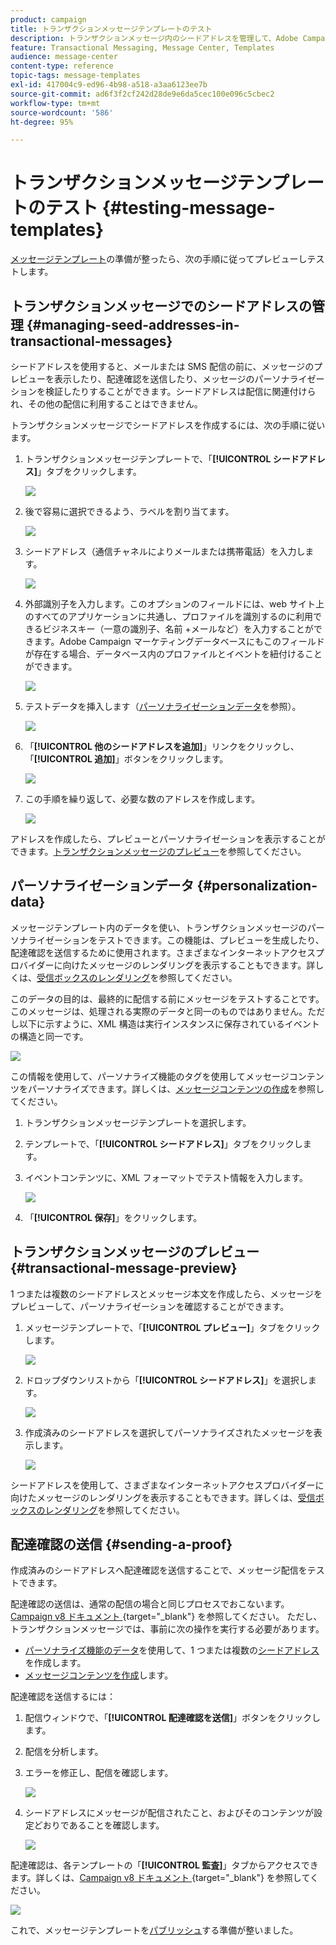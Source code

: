 ```yaml
---
product: campaign
title: トランザクションメッセージテンプレートのテスト
description: トランザクションメッセージ内のシードアドレスを管理して、Adobe Campaign Classic でプレビューおよびテストする方法について説明します
feature: Transactional Messaging, Message Center, Templates
audience: message-center
content-type: reference
topic-tags: message-templates
exl-id: 417004c9-ed96-4b98-a518-a3aa6123ee7b
source-git-commit: ad6f3f2cf242d28de9e6da5cec100e096c5cbec2
workflow-type: tm+mt
source-wordcount: '586'
ht-degree: 95%

---
```


# トランザクションメッセージテンプレートのテスト {#testing-message-templates}



[メッセージテンプレート](../../message-center/using/creating-the-message-template.md)の準備が整ったら、次の手順に従ってプレビューしテストします。

## トランザクションメッセージでのシードアドレスの管理 {#managing-seed-addresses-in-transactional-messages}

シードアドレスを使用すると、メールまたは SMS 配信の前に、メッセージのプレビューを表示したり、配達確認を送信したり、メッセージのパーソナライゼーションを検証したりすることができます。シードアドレスは配信に関連付けられ、その他の配信に利用することはできません。

トランザクションメッセージでシードアドレスを作成するには、次の手順に従います。

1. トランザクションメッセージテンプレートで、「**[!UICONTROL シードアドレス]**」タブをクリックします。

   ![](assets/messagecenter_create_seedaddr_001.png)

1. 後で容易に選択できるよう、ラベルを割り当てます。

   ![](assets/messagecenter_create_seedaddr_002.png)

1. シードアドレス（通信チャネルによりメールまたは携帯電話）を入力します。

   ![](assets/messagecenter_create_seedaddr_003.png)

1. 外部識別子を入力します。このオプションのフィールドには、web サイト上のすべてのアプリケーションに共通し、プロファイルを識別するのに利用できるビジネスキー（一意の識別子、名前 +メールなど）を入力することができます。Adobe Campaign マーケティングデータベースにもこのフィールドが存在する場合、データベース内のプロファイルとイベントを紐付けることができます。

   ![](assets/messagecenter_create_seedaddr_003bis.png)

1. テストデータを挿入します（[パーソナライゼーションデータ](#personalization-data)を参照）。

   ![](assets/messagecenter_create_custo_001.png)

   <!--## Creating several seed addresses {#creating-several-seed-addresses}-->
1. 「**[!UICONTROL 他のシードアドレスを追加]**」リンクをクリックし、「**[!UICONTROL 追加]**」ボタンをクリックします。

   ![](assets/messagecenter_create_seedaddr_004.png)

   <!--1. Follow the configuration steps for a seed address detailed in the [Creating a seed address](#creating-a-seed-address) section.-->
1. この手順を繰り返して、必要な数のアドレスを作成します。

   ![](assets/messagecenter_create_seedaddr_008.png)

アドレスを作成したら、プレビューとパーソナライゼーションを表示することができます。[トランザクションメッセージのプレビュー](#transactional-message-preview)を参照してください。

## パーソナライゼーションデータ {#personalization-data}

メッセージテンプレート内のデータを使い、トランザクションメッセージのパーソナライゼーションをテストできます。この機能は、プレビューを生成したり、配達確認を送信するために使用されます。さまざまなインターネットアクセスプロバイダーに向けたメッセージのレンダリングを表示することもできます。詳しくは、[受信ボックスのレンダリング](../../delivery/using/inbox-rendering.md)を参照してください。

このデータの目的は、最終的に配信する前にメッセージをテストすることです。このメッセージは、処理される実際のデータと同一のものではありません。ただし以下に示すように、XML 構造は実行インスタンスに保存されているイベントの構造と同一です。

![](assets/messagecenter_create_custo_006.png)

この情報を使用して、パーソナライズ機能のタグを使用してメッセージコンテンツをパーソナライズできます。詳しくは、[メッセージコンテンツの作成](../../message-center/using/creating-the-message-template.md#creating-message-content)を参照してください。

1. トランザクションメッセージテンプレートを選択します。

1. テンプレートで、「**[!UICONTROL シードアドレス]**」タブをクリックします。

1. イベントコンテンツに、XML フォーマットでテスト情報を入力します。

   ![](assets/messagecenter_create_custo_001.png)

1. 「**[!UICONTROL 保存]**」をクリックします。

## トランザクションメッセージのプレビュー {#transactional-message-preview}

1 つまたは複数のシードアドレスとメッセージ本文を作成したら、メッセージをプレビューして、パーソナライゼーションを確認することができます。

1. メッセージテンプレートで、「**[!UICONTROL プレビュー]**」タブをクリックします。

   ![](assets/messagecenter_preview_001.png)

1. ドロップダウンリストから「**[!UICONTROL シードアドレス]**」を選択します。

   ![](assets/messagecenter_preview_002.png)

1. 作成済みのシードアドレスを選択してパーソナライズされたメッセージを表示します。

   ![](assets/messagecenter_create_seedaddr_009.png)

シードアドレスを使用して、さまざまなインターネットアクセスプロバイダーに向けたメッセージのレンダリングを表示することもできます。詳しくは、[受信ボックスのレンダリング](../../delivery/using/inbox-rendering.md)を参照してください。

## 配達確認の送信 {#sending-a-proof}

作成済みのシードアドレスへ配達確認を送信することで、メッセージ配信をテストできます。

配達確認の送信は、通常の配信の場合と同じプロセスでおこないます。 [Campaign v8 ドキュメント &#x200B;](https://experienceleague.adobe.com/docs/campaign/campaign-v8/send/validate/preview-and-proof.html){target="_blank"} を参照してください。 ただし、トランザクションメッセージでは、事前に次の操作を実行する必要があります。

* [パーソナライズ機能のデータ](#personalization-data)を使用して、1 つまたは複数の[シードアドレス](#managing-seed-addresses-in-transactional-messages)を作成します。
* [メッセージコンテンツを作成](../../message-center/using/creating-the-message-template.md#creating-message-content)します。

配達確認を送信するには：

1. 配信ウィンドウで、「**[!UICONTROL 配達確認を送信]**」ボタンをクリックします。
1. 配信を分析します。
1. エラーを修正し、配信を確認します。

   ![](assets/messagecenter_send_proof_001.png)

1. シードアドレスにメッセージが配信されたこと、およびそのコンテンツが設定どおりであることを確認します。

   ![](assets/messagecenter_send_proof_002.png)

配達確認は、各テンプレートの「**[!UICONTROL 監査]**」タブからアクセスできます。詳しくは、[Campaign v8 ドキュメント &#x200B;](https://experienceleague.adobe.com/docs/campaign/campaign-v8/send/validate/preview-and-proof.html){target="_blank"} を参照してください。

![](assets/messagecenter_send_proof_003.png)

これで、メッセージテンプレートを[パブリッシュ](../../message-center/using/publishing-message-templates.md)する準備が整いました。